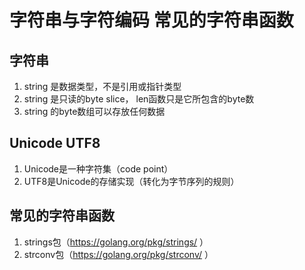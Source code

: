 # 字符串与字符编码 常见的字符串函数

## 字符串
1. string 是数据类型，不是引用或指针类型
2. string 是只读的byte slice， len函数只是它所包含的byte数
3. string 的byte数组可以存放任何数据

## Unicode UTF8
1. Unicode是一种字符集（code point）
2. UTF8是Unicode的存储实现（转化为字节序列的规则）


## 常见的字符串函数

1. strings包（https://golang.org/pkg/strings/ ）
2. strconv包（https://golang.org/pkg/strconv/ ）